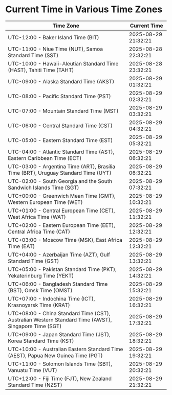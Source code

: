 # Current Time in Various Time Zones

| Time Zone | Current Time |
|-----------|--------------|
| UTC-12:00 - Baker Island Time (BIT) | 2025-08-29 21:32:21 |
| UTC-11:00 - Niue Time (NUT), Samoa Standard Time (SST) | 2025-08-28 22:32:21 |
| UTC-10:00 - Hawaii-Aleutian Standard Time (HAST), Tahiti Time (TAHT) | 2025-08-28 23:32:21 |
| UTC-09:00 - Alaska Standard Time (AKST) | 2025-08-29 01:32:21 |
| UTC-08:00 - Pacific Standard Time (PST) | 2025-08-29 02:32:21 |
| UTC-07:00 - Mountain Standard Time (MST) | 2025-08-29 03:32:21 |
| UTC-06:00 - Central Standard Time (CST) | 2025-08-29 04:32:21 |
| UTC-05:00 - Eastern Standard Time (EST) | 2025-08-29 05:32:21 |
| UTC-04:00 - Atlantic Standard Time (AST), Eastern Caribbean Time (ECT) | 2025-08-29 06:32:21 |
| UTC-03:00 - Argentina Time (ART), Brasília Time (BRT), Uruguay Standard Time (UYT) | 2025-08-29 06:32:21 |
| UTC-02:00 - South Georgia and the South Sandwich Islands Time (SGT) | 2025-08-29 07:32:21 |
| UTC±00:00 - Greenwich Mean Time (GMT), Western European Time (WET) | 2025-08-29 10:32:21 |
| UTC+01:00 - Central European Time (CET), West Africa Time (WAT) | 2025-08-29 11:32:21 |
| UTC+02:00 - Eastern European Time (EET), Central Africa Time (CAT) | 2025-08-29 12:32:21 |
| UTC+03:00 - Moscow Time (MSK), East Africa Time (EAT) | 2025-08-29 12:32:21 |
| UTC+04:00 - Azerbaijan Time (AZT), Gulf Standard Time (GST) | 2025-08-29 13:32:21 |
| UTC+05:00 - Pakistan Standard Time (PKT), Yekaterinburg Time (YEKT) | 2025-08-29 14:32:21 |
| UTC+06:00 - Bangladesh Standard Time (BST), Omsk Time (OMST) | 2025-08-29 15:32:21 |
| UTC+07:00 - Indochina Time (ICT), Krasnoyarsk Time (KRAT) | 2025-08-29 16:32:21 |
| UTC+08:00 - China Standard Time (CST), Australian Western Standard Time (AWST), Singapore Time (SGT) | 2025-08-29 17:32:21 |
| UTC+09:00 - Japan Standard Time (JST), Korea Standard Time (KST) | 2025-08-29 18:32:21 |
| UTC+10:00 - Australian Eastern Standard Time (AEST), Papua New Guinea Time (PGT) | 2025-08-29 19:32:21 |
| UTC+11:00 - Solomon Islands Time (SBT), Vanuatu Time (VUT) | 2025-08-29 20:32:21 |
| UTC+12:00 - Fiji Time (FJT), New Zealand Standard Time (NZST) | 2025-08-29 21:32:21 |
